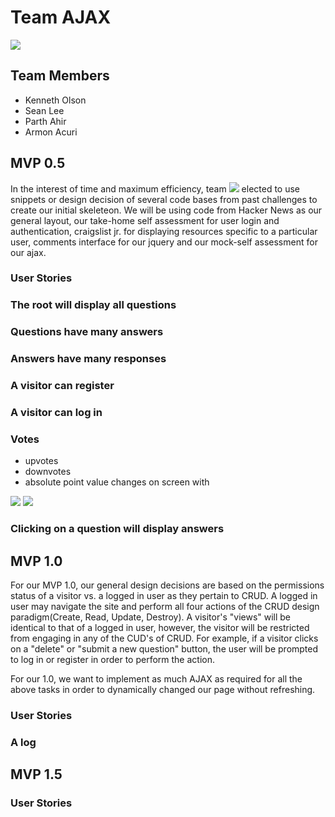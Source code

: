 # Team AJAX
![](http://printablecouponsanddeals.com/wp-content/uploads/2015/06/ajax-dish-liquid-Printable-Coupon.jpg)

## Team Members

* Kenneth Olson
* Sean Lee
* Parth Ahir
* Armon Acuri


## MVP 0.5 

In the interest of time and maximum efficiency, team ![](http://images-cdn.moviepilot.com/images/c_scale,h_1080,w_1920/t_mp_quality/mbwu3ekc99viisuad5a5/a-history-of-deadpool-who-are-all-these-side-characters-anyway-798627.jpg) elected to use snippets or design decision of several code bases from past challenges to create our initial skeleteon. We will be using code from Hacker News as our general layout, our take-home self assessment for user login and authentication, craigslist jr. for displaying resources specific to a particular user, comments interface for our jquery and our mock-self assessment for our ajax.

### User Stories 

### The root will display all questions
### Questions have many answers
### Answers have many responses
### A visitor can register
### A visitor can log in
### Votes 
- upvotes
- downvotes
- absolute point value changes on screen with

![](http://etc.usf.edu/presentations/extras/letters/varsity_letters/51/13/a-400.png)
![](http://store.rebeccas.com/store/images/large/PZ376.jpg)

### Clicking on a question will display answers

## MVP 1.0 

For our MVP 1.0, our general design decisions are based on the permissions status of a visitor vs. a logged in user as they pertain to CRUD. A logged in user may navigate the site and perform all four actions of the CRUD design paradigm(Create, Read, Update, Destroy). A visitor's "views" will be identical to that of a logged in user, however, the visitor will be restricted from engaging in any of the CUD's of CRUD. For example, if a visitor clicks on a "delete" or "submit a new question" button, the user will be prompted to log in or register in order to perform the action.

For our 1.0, we want to implement as much AJAX as required for all the above tasks in order to dynamically changed our page without refreshing. 

### User Stories 

### A log

## MVP 1.5

### User Stories 
